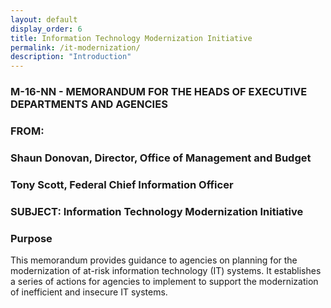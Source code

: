 ```yaml
---
layout: default
display_order: 6
title: Information Technology Modernization Initiative
permalink: /it-modernization/
description: "Introduction"
---
```


### M-16-NN - MEMORANDUM FOR THE HEADS OF EXECUTIVE DEPARTMENTS AND AGENCIES

### FROM:
### Shaun Donovan, Director, Office of Management and Budget
### Tony Scott, Federal Chief Information Officer

### SUBJECT:	Information Technology Modernization Initiative

### Purpose

This memorandum provides guidance to agencies on planning for the modernization of at-risk information technology (IT) systems.  It establishes a series of actions for agencies to implement to support the modernization of inefficient and insecure IT systems.  

